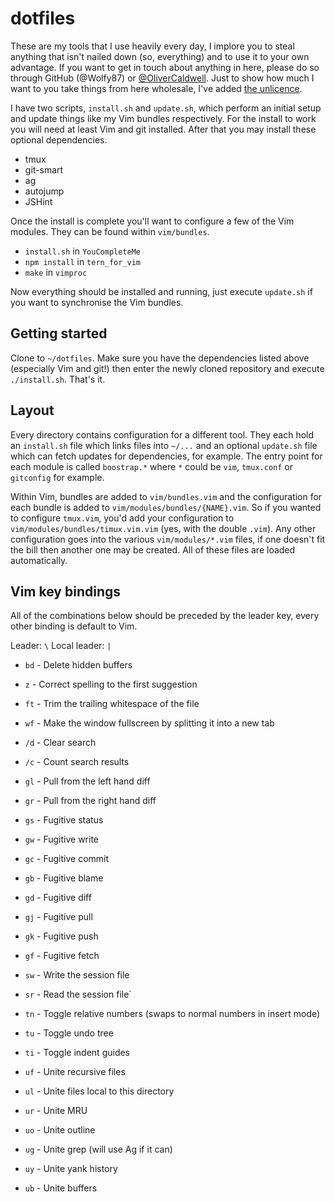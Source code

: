 # dotfiles

These are my tools that I use heavily every day, I implore you to steal anything that isn't nailed down (so, everything) and to use it to your own advantage. If you want to get in touch about anything in here, please do so through GitHub (@Wolfy87) or [@OliverCaldwell][]. Just to show how much I want to you take things from here wholesale, I've added [the unlicence][].

I have two scripts, `install.sh` and `update.sh`, which perform an initial setup and update things like my Vim bundles respectively. For the install to work you will need at least Vim and git installed. After that you may install these optional dependencies.

 * tmux
 * git-smart
 * ag
 * autojump
 * JSHint

Once the install is complete you'll want to configure a few of the Vim modules. They can be found within `vim/bundles`.

 * `install.sh` in `YouCompleteMe`
 * `npm install` in `tern_for_vim`
 * `make` in `vimproc`

Now everything should be installed and running, just execute `update.sh` if you want to synchronise the Vim bundles.

## Getting started

Clone to `~/dotfiles`. Make sure you have the dependencies listed above (especially Vim and git!) then enter the newly cloned repository and execute `./install.sh`. That's it.

## Layout

Every directory contains configuration for a different tool. They each hold an `install.sh` file which links files into `~/...` and an optional `update.sh` file which can fetch updates for dependencies, for example. The entry point for each module is called `boostrap.*` where `*` could be `vim`, `tmux.conf` or `gitconfig` for example.

Within Vim, bundles are added to `vim/bundles.vim` and the configuration for each bundle is added to `vim/modules/bundles/{NAME}.vim`. So if you wanted to configure `tmux.vim`, you'd add your configuration to `vim/modules/bundles/timux.vim.vim` (yes, with the double `.vim`). Any other configuration goes into the various `vim/modules/*.vim` files, if one doesn't fit the bill then another one may be created. All of these files are loaded automatically.

## Vim key bindings

All of the combinations below should be preceded by the leader key, every other binding is default to Vim.

Leader: `\`
Local leader: `|`

 * `bd` - Delete hidden buffers
 * `z` - Correct spelling to the first suggestion
 * `ft` - Trim the trailing whitespace of the file
 * `wf` - Make the window fullscreen by splitting it into a new tab

 * `/d` - Clear search
 * `/c` - Count search results

 * `gl` - Pull from the left hand diff
 * `gr` - Pull from the right hand diff
 * `gs` - Fugitive status
 * `gw` - Fugitive write
 * `gc` - Fugitive commit
 * `gb` - Fugitive blame
 * `gd` - Fugitive diff
 * `gj` - Fugitive pull
 * `gk` - Fugitive push
 * `gf` - Fugitive fetch

 * `sw` - Write the session file
 * `sr` - Read the session file`

 * `tn` - Toggle relative numbers (swaps to normal numbers in insert mode)
 * `tu` - Toggle undo tree
 * `ti` - Toggle indent guides

 * `uf` - Unite recursive files
 * `ul` - Unite files local to this directory
 * `ur` - Unite MRU
 * `uo` - Unite outline
 * `ug` - Unite grep (will use Ag if it can)
 * `uy` - Unite yank history
 * `ub` - Unite buffers

[@OliverCaldwell]: https://twitter.com/OliverCaldwell
[the unlicence]: http://unlicense.org/
